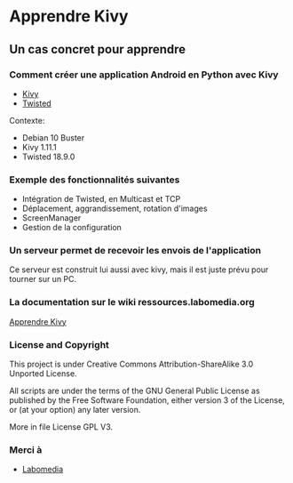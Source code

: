# Apprendre Kivy

## Un cas concret pour apprendre

### Comment créer une application Android en Python avec Kivy

* [Kivy](https://kivy.org/doc/stable/)
* [Twisted](https://twistedmatrix.com/trac/)

Contexte:

* Debian 10 Buster
* Kivy 1.11.1
* Twisted 18.9.0

### Exemple des fonctionnalités suivantes

* Intégration de Twisted, en Multicast et TCP
* Déplacement, aggrandissement, rotation d'images
* ScreenManager
* Gestion de la configuration

### Un serveur permet de recevoir les envois de l'application

Ce serveur est construit lui aussi avec kivy, mais il est juste prévu pour tourner sur un PC.

### La documentation sur le wiki ressources.labomedia.org

[Apprendre Kivy](https://ressources.labomedia.org/apprendre_kivy)

### License and Copyright

This project is under Creative Commons Attribution-ShareAlike 3.0 Unported License.

All scripts are under the terms of the GNU General Public License as published
by the Free Software Foundation, either version 3 of the License,
or (at your option) any later version.

More in file License GPL V3.


### Merci à

* [Labomedia](https://labomedia.org/)
